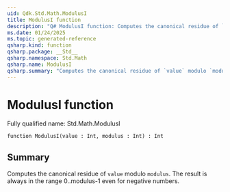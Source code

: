```yaml
---
uid: Qdk.Std.Math.ModulusI
title: ModulusI function
description: "Q# ModulusI function: Computes the canonical residue of `value` modulo `modulus`. The result is always in the range 0..modulus-1 even for negative numbers."
ms.date: 01/24/2025
ms.topic: generated-reference
qsharp.kind: function
qsharp.package: __Std__
qsharp.namespace: Std.Math
qsharp.name: ModulusI
qsharp.summary: "Computes the canonical residue of `value` modulo `modulus`. The result is always in the range 0..modulus-1 even for negative numbers."
---
```


# ModulusI function

Fully qualified name: Std.Math.ModulusI

```qsharp
function ModulusI(value : Int, modulus : Int) : Int
```

## Summary
Computes the canonical residue of `value` modulo `modulus`.
The result is always in the range 0..modulus-1 even for negative numbers.
